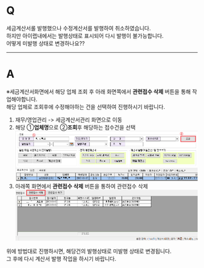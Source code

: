 # Q

세금계산서롤 발행했으나 수정계산서를 발행하여 취소하였습니다.  
하지만 아이랩내에서는 발행상태로 표시되어 다시 발행이 불가능합니다.  
어떻게 미발행 상태로 변경하나요??


***
# A

※세금계산서화면에서 해당 업체 조회 후 아래 화면쪽에서 **관련접수 삭제** 버튼을 통해 작업해야합니다.  
해당 업체로 조회후에 수정해야하는 건을 선택하여 진행하시기 바랍니다.

1. 재무/영업관리 -> 세금계산서관리 화면으로 이동  
1. 해당 ①**업체명**으로 ②**조회**후 해당하는 접수건을 선택  
![](/assets/faq/006-03/01세금계산서조회.png)  
1. 아래쪽 화면에서 **관련접수 삭제** 버튼을 통하여 관련접수 삭제   
![](/assets/faq/006-03/02관련접수삭제.png)  

위에 방법대로 진행하시면, 해당건의 발행상태로 미발행 상태로 변경됩니다.  
그 후에 다시 계산서 발행 작업을 하시기 바랍니다.